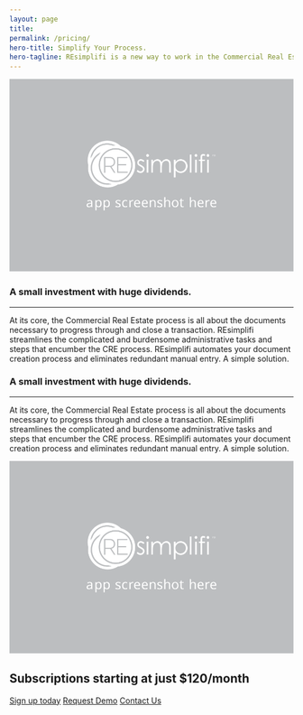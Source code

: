 ```yaml
---
layout: page
title:
permalink: /pricing/
hero-title: Simplify Your Process.
hero-tagline: REsimplifi is a new way to work in the Commercial Real Estate Industry.
---
```


<section>
  <article>
    <img src="../images/app-screenshot-placeholder.svg" alt="">
  </article>
  <article>
    <h1>A small investment with huge dividends.</h1><hr>
    <p>At its core, the Commercial Real Estate process is all about the documents necessary to progress through and close a transaction. REsimplifi streamlines the complicated and burdensome administrative tasks and steps that encumber the CRE process. REsimplifi automates your document creation process and eliminates redundant manual entry. A simple solution. </p>
  </article>
</section>

<section>
  <article>
    <h1>A small investment with huge dividends.</h1><hr>
    <p>At its core, the Commercial Real Estate process is all about the documents necessary to progress through and close a transaction. REsimplifi streamlines the complicated and burdensome administrative tasks and steps that encumber the CRE process. REsimplifi automates your document creation process and eliminates redundant manual entry. A simple solution. </p>
  </article>
  <article>
    <img src="../images/app-screenshot-placeholder.svg" alt="">
  </article>
</section>

<section class="col-1">
  <h1>Subscriptions starting at just $120/month</h1>
  <div class="buttons">
    <a href="" class="button big-button">Sign up today</a>
    <a href="" class="button">Request Demo</a>
    <a href="" class="button">Contact Us</a>
  </div>
</section>
